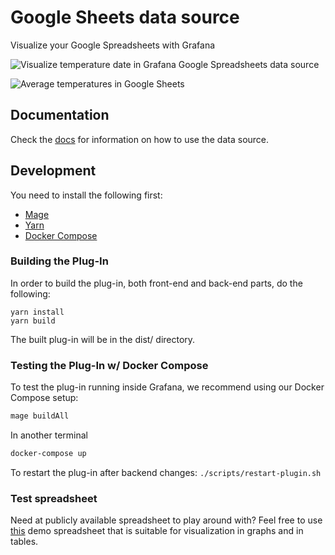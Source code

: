 # Google Sheets data source

Visualize your Google Spreadsheets with Grafana

![Visualize temperature date in Grafana Google Spreadsheets data source](https://raw.githubusercontent.com/grafana/google-sheets-datasource/main/src/docs/img/dashboard.png)

![Average temperatures in Google Sheets](https://raw.githubusercontent.com/grafana/google-sheets-datasource/main/src/docs/img/spreadsheet.png)

## Documentation

Check the [docs](https://github.com/grafana/google-sheets-datasource/blob/main/src/README.md) for information on how to use the data source.

## Development

You need to install the following first:

- [Mage](https://magefile.org/)
- [Yarn](https://yarnpkg.com/)
- [Docker Compose](https://docs.docker.com/compose/)

### Building the Plug-In

In order to build the plug-in, both front-end and back-end parts, do the following:

```
yarn install
yarn build
```

The built plug-in will be in the dist/ directory.

### Testing the Plug-In w/ Docker Compose

To test the plug-in running inside Grafana, we recommend using our Docker Compose setup:

```BASH
mage buildAll
```

In another terminal

```BASH
docker-compose up
```

To restart the plug-in after backend changes:
`./scripts/restart-plugin.sh`

### Test spreadsheet

Need at publicly available spreadsheet to play around with? Feel free to use [this](https://docs.google.com/spreadsheets/d/1TZlZX67Y0s4CvRro_3pCYqRCKuXer81oFp_xcsjPpe8/edit?usp=sharing) demo spreadsheet that is suitable for visualization in graphs and in tables.

